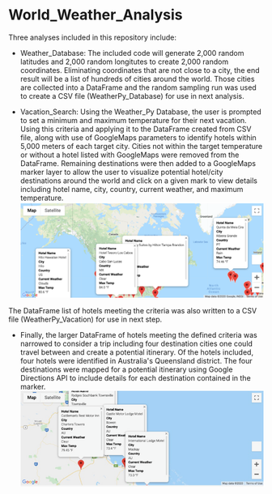 # World_Weather_Analysis
Three analyses included in this repository include:
- Weather_Database: The included code will generate 2,000 random latitudes and 2,000 random longitutes to create 2,000 random coordinates. Eliminating coordinates that are not close to a city, the end result will be a list of hundreds of cities around the world. Those cities are collected into a DataFrame and the random sampling run was used to create a CSV file (WeatherPy_Database) for use in next analysis.


- Vacation_Search: Using the Weather_Py Database, the user is prompted to set a minimum and maximum temperature for their next vacation. Using this criteria and applying it to the DataFrame created from CSV file, along with use of GoogleMaps parameters to identify hotels within 5,000 meters of each target city. Cities not within the target temperature or without a hotel listed with GoogleMaps were removed from the DataFrame. Remaining destinations were then added to a GoogleMaps marker layer to allow the user to visualize potential hotel/city destinations around the world and click on a given mark to view details including hotel name, city, country, current weather, and maximum temperature. 
![WeatherPy_vacation_map.png](Vacation_Search/WeatherPy_vacation_map.png)

The DataFrame list of hotels meeting the criteria was also written to a CSV file (WeatherPy_Vacation) for use in next step.


- Finally, the larger DataFrame of hotels meeting the defined criteria was narrowed to consider a trip including four destination cities one could travel between and create a potential itinerary. Of the hotels included, four hotels were identified in Australia's Queensland district. The four destinations were mapped for a potential itinerary using Google Directions API to include details for each destination contained in the marker.
![WeatherPy_travel_map_markers.png](Vacation_Itinerary/WeatherPy_travel_map_markers.png)

